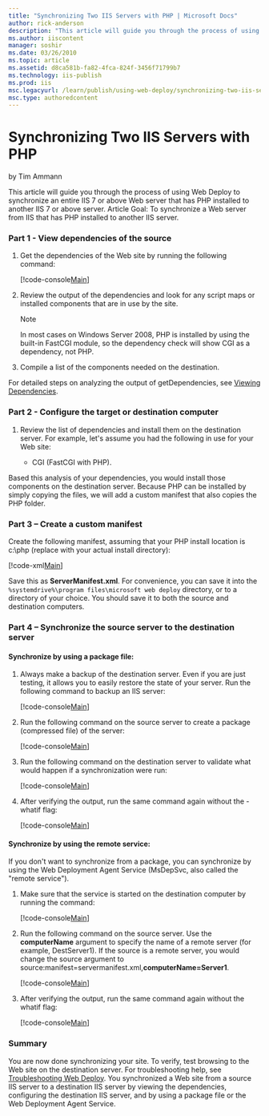 ```yaml
---
title: "Synchronizing Two IIS Servers with PHP | Microsoft Docs"
author: rick-anderson
description: "This article will guide you through the process of using Web Deploy to synchronize an entire IIS 7 or above Web server that has PHP installed to another IIS..."
ms.author: iiscontent
manager: soshir
ms.date: 03/26/2010
ms.topic: article
ms.assetid: d8ca581b-fa82-4fca-824f-3456f71799b7
ms.technology: iis-publish
ms.prod: iis
msc.legacyurl: /learn/publish/using-web-deploy/synchronizing-two-iis-servers-with-php
msc.type: authoredcontent
---
```

Synchronizing Two IIS Servers with PHP
====================
by Tim Ammann

This article will guide you through the process of using Web Deploy to synchronize an entire IIS 7 or above Web server that has PHP installed to another IIS 7 or above server. Article Goal: To synchronize a Web server from IIS that has PHP installed to another IIS server.

### Part 1 - View dependencies of the source

1. Get the dependencies of the Web site by running the following command:  

    [!code-console[Main](synchronizing-two-iis-servers-with-php/samples/sample1.cmd)]
2. Review the output of the dependencies and look for any script maps or installed components that are in use by the site.  

    > [!NOTE]
    > In most cases on Windows Server 2008, PHP is installed by using the built-in FastCGI module, so the dependency check will show CGI as a dependency, not PHP.
3. Compile a list of the components needed on the destination.

For detailed steps on analyzing the output of getDependencies, see [Viewing Dependencies](https://technet.microsoft.com/en-us/library/dd569091(WS.10).aspx "Viewing Dependencies").

### Part 2 - Configure the target or destination computer

1. Review the list of dependencies and install them on the destination server. For example, let's assume you had the following in use for your Web site:  

    - CGI (FastCGI with PHP).

Based this analysis of your dependencies, you would install those components on the destination server. Because PHP can be installed by simply copying the files, we will add a custom manifest that also copies the PHP folder.

### Part 3 – Create a custom manifest

Create the following manifest, assuming that your PHP install location is c:\php (replace with your actual install directory):

[!code-xml[Main](synchronizing-two-iis-servers-with-php/samples/sample2.xml)]

Save this as **ServerManifest.xml**. For convenience, you can save it into the `%systemdrive%\program files\microsoft web deploy` directory, or to a directory of your choice. You should save it to both the source and destination computers.

### Part 4 – Synchronize the source server to the destination server

#### Synchronize by using a package file:

1. Always make a backup of the destination server. Even if you are just testing, it allows you to easily restore the state of your server. Run the following command to backup an IIS server:  

    [!code-console[Main](synchronizing-two-iis-servers-with-php/samples/sample3.cmd)]
2. Run the following command on the source server to create a package (compressed file) of the server:  

    [!code-console[Main](synchronizing-two-iis-servers-with-php/samples/sample4.cmd)]
3. Run the following command on the destination server to validate what would happen if a synchronization were run:  

    [!code-console[Main](synchronizing-two-iis-servers-with-php/samples/sample5.cmd)]
4. After verifying the output, run the same command again without the -whatif flag:  

    [!code-console[Main](synchronizing-two-iis-servers-with-php/samples/sample6.cmd)]

#### Synchronize by using the remote service:

If you don't want to synchronize from a package, you can synchronize by using the Web Deployment Agent Service (MsDepSvc, also called the "remote service").

1. Make sure that the service is started on the destination computer by running the command:  

    [!code-console[Main](synchronizing-two-iis-servers-with-php/samples/sample7.cmd)]
2. Run the following command on the source server. Use the **computerName** argument to specify the name of a remote server (for example, DestServer1). If the source is a remote server, you would change the source argument to source:manifest=servermanifest.xml,**computerName=Server1**.  

    [!code-console[Main](synchronizing-two-iis-servers-with-php/samples/sample8.cmd)]
3. After verifying the output, run the same command again without the whatif flag:  

    [!code-console[Main](synchronizing-two-iis-servers-with-php/samples/sample9.cmd)]

### Summary

You are now done synchronizing your site. To verify, test browsing to the Web site on the destination server. For troubleshooting help, see [Troubleshooting Web Deploy](../troubleshooting-web-deploy/troubleshooting-web-deploy.md "Troubleshooting MS Deploy"). You synchronized a Web site from a source IIS server to a destination IIS server by viewing the dependencies, configuring the destination IIS server, and by using a package file or the Web Deployment Agent Service.